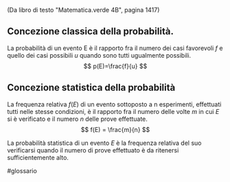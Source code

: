 (Da libro di testo "Matematica.verde 4B", pagina 1417)

## Concezione classica della probabilità.

La probabilità di un evento E è il rapporto fra il numero dei casi favorevoli $f$ e quello dei casi possibili $u$ quando sono tutti ugualmente possibili.
$$ p(E)=\frac{f}{u} $$
## Concezione statistica della probabilità

La frequenza relativa $f(E)$ di un evento sottoposto a n esperimenti, effettuati tutti nelle stesse condizioni, è il rapporto fra il numero delle volte $m$ in cui $E$ si è verificato e il numero $n$ delle prove effettuate.
$$ f(E) = \frac{m}{n} $$

La probabilità statistica di un evento $E$ è la frequenza relativa del suo verificarsi quando il numero di prove effettuato è da ritenersi sufficientemente alto.

#glossario 